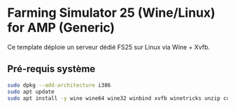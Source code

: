 # Farming Simulator 25 (Wine/Linux) for AMP (Generic)

Ce template déploie un serveur dédié FS25 sur Linux via Wine + Xvfb.

## Pré-requis système
```bash
sudo dpkg --add-architecture i386
sudo apt update
sudo apt install -y wine wine64 wine32 winbind xvfb winetricks unzip curl ca-certificates
